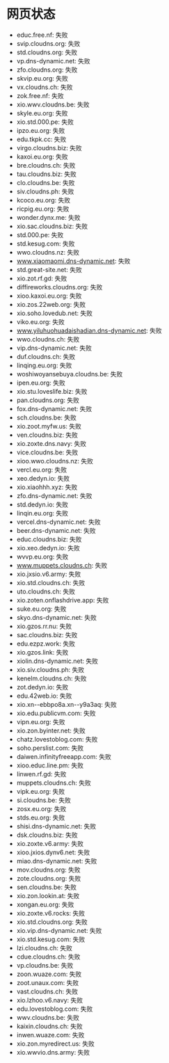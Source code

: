 # 网页状态
- educ.free.nf: 失败
- svip.cloudns.org: 失败
- std.cloudns.org: 失败
- vp.dns-dynamic.net: 失败
- zfo.cloudns.org: 失败
- skvip.eu.org: 失败
- vx.cloudns.ch: 失败
- zok.free.nf: 失败
- xio.wwv.cloudns.be: 失败
- skyle.eu.org: 失败
- xio.std.000.pe: 失败
- ipzo.eu.org: 失败
- edu.tkpk.cc: 失败
- virgo.cloudns.biz: 失败
- kaxoi.eu.org: 失败
- bre.cloudns.ch: 失败
- tau.cloudns.biz: 失败
- clo.cloudns.be: 失败
- siv.cloudns.ph: 失败
- kcoco.eu.org: 失败
- ricpig.eu.org: 失败
- wonder.dynx.me: 失败
- xio.sac.cloudns.biz: 失败
- std.000.pe: 失败
- std.kesug.com: 失败
- wwo.cloudns.nz: 失败
- www.xiaomaomi.dns-dynamic.net: 失败
- std.great-site.net: 失败
- xio.zot.rf.gd: 失败
- diffireworks.cloudns.org: 失败
- xioo.kaxoi.eu.org: 失败
- xio.zos.22web.org: 失败
- xio.soho.lovedub.net: 失败
- viko.eu.org: 失败
- www.yiluhuohuadaishadian.dns-dynamic.net: 失败
- wwo.cloudns.ch: 失败
- vip.dns-dynamic.net: 失败
- duf.cloudns.ch: 失败
- linqing.eu.org: 失败
- woshiwoyansebuya.cloudns.be: 失败
- ipen.eu.org: 失败
- xio.stu.loveslife.biz: 失败
- pan.cloudns.org: 失败
- fox.dns-dynamic.net: 失败
- sch.cloudns.be: 失败
- xio.zoot.myfw.us: 失败
- ven.cloudns.biz: 失败
- xio.zoxte.dns.navy: 失败
- vice.cloudns.be: 失败
- xioo.wwo.cloudns.nz: 失败
- vercl.eu.org: 失败
- xeo.dedyn.io: 失败
- xio.xiaohhh.xyz: 失败
- zfo.dns-dynamic.net: 失败
- std.dedyn.io: 失败
- linqin.eu.org: 失败
- vercel.dns-dynamic.net: 失败
- beer.dns-dynamic.net: 失败
- educ.cloudns.biz: 失败
- xio.xeo.dedyn.io: 失败
- wvvp.eu.org: 失败
- www.muppets.cloudns.ch: 失败
- xio.jxsio.v6.army: 失败
- xio.std.cloudns.ch: 失败
- uto.cloudns.ch: 失败
- xio.zoten.onflashdrive.app: 失败
- suke.eu.org: 失败
- skyo.dns-dynamic.net: 失败
- xio.gzos.rr.nu: 失败
- sac.cloudns.biz: 失败
- edu.ezpz.work: 失败
- xio.gzos.link: 失败
- xiolin.dns-dynamic.net: 失败
- xio.siv.cloudns.ph: 失败
- kenelm.cloudns.ch: 失败
- zot.dedyn.io: 失败
- edu.42web.io: 失败
- xio.xn--ebbpo8a.xn--y9a3aq: 失败
- xio.edu.publicvm.com: 失败
- vipn.eu.org: 失败
- xio.zon.byinter.net: 失败
- chatz.lovestoblog.com: 失败
- soho.perslist.com: 失败
- daiwen.infinityfreeapp.com: 失败
- xioo.educ.line.pm: 失败
- linwen.rf.gd: 失败
- muppets.cloudns.ch: 失败
- vipk.eu.org: 失败
- si.cloudns.be: 失败
- zosx.eu.org: 失败
- stds.eu.org: 失败
- shisi.dns-dynamic.net: 失败
- dsk.cloudns.biz: 失败
- xio.zoxte.v6.army: 失败
- xioo.jxios.dynv6.net: 失败
- miao.dns-dynamic.net: 失败
- mov.cloudns.org: 失败
- zote.cloudns.org: 失败
- sen.cloudns.be: 失败
- xio.zon.lookin.at: 失败
- xongan.eu.org: 失败
- xio.zoxte.v6.rocks: 失败
- xio.std.cloudns.org: 失败
- xio.vip.dns-dynamic.net: 失败
- xio.std.kesug.com: 失败
- lzi.cloudns.ch: 失败
- cdue.cloudns.ch: 失败
- vp.cloudns.be: 失败
- zoon.wuaze.com: 失败
- zoot.unaux.com: 失败
- vast.cloudns.ch: 失败
- xio.lzhoo.v6.navy: 失败
- edu.lovestoblog.com: 失败
- wwv.cloudns.be: 失败
- kaixin.cloudns.ch: 失败
- inwen.wuaze.com: 失败
- xio.zon.myredirect.us: 失败
- xio.wwvio.dns.army: 失败
